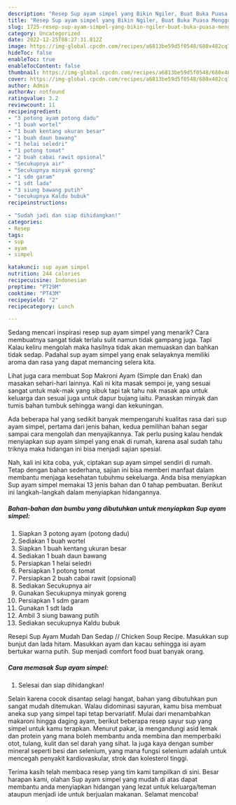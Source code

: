```yaml
---
description: "Resep Sup ayam simpel yang Bikin Ngiler, Buat Buka Puasa Menggugah Selera"
title: "Resep Sup ayam simpel yang Bikin Ngiler, Buat Buka Puasa Menggugah Selera"
slug: 1725-resep-sup-ayam-simpel-yang-bikin-ngiler-buat-buka-puasa-menggugah-selera
category: Uncategorized
date: 2022-12-25T08:27:31.812Z
image: https://img-global.cpcdn.com/recipes/a6813be59d5f0548/680x482cq70/sup-ayam-simpel-foto-resep-utama.jpg
hideToc: false
enableToc: true
enableTocContent: false
thumbnail: https://img-global.cpcdn.com/recipes/a6813be59d5f0548/680x482cq70/sup-ayam-simpel-foto-resep-utama.jpg
cover: https://img-global.cpcdn.com/recipes/a6813be59d5f0548/680x482cq70/sup-ayam-simpel-foto-resep-utama.jpg
author: Admin
authorAv: notfound
ratingvalue: 3.2
reviewcount: 11
recipeingredient:
- "3 potong ayam potong dadu"
- "1 buah wortel"
- "1 buah kentang ukuran besar"
- "1 buah daun bawang"
- "1 helai seledri"
- "1 potong tomat"
- "2 buah cabai rawit opsional"
- "Secukupnya air"
- "Secukupnya minyak goreng"
- "1 sdm garam"
- "1 sdt lada"
- "3 siung bawang putih"
- "secukupnya Kaldu bubuk"
recipeinstructions:

- "Sudah jadi dan siap dihidangkan!"
categories:
- Resep
tags:
- sup
- ayam
- simpel

katakunci: sup ayam simpel 
nutrition: 244 calories
recipecuisine: Indonesian
preptime: "PT29M"
cooktime: "PT43M"
recipeyield: "2"
recipecategory: Lunch

---
```



Sedang mencari inspirasi resep sup ayam simpel yang menarik? Cara membuatnya sangat tidak terlalu sulit namun tidak gampang juga. Tapi Kalau keliru mengolah maka hasilnya tidak akan memuaskan dan bahkan tidak sedap. Padahal sup ayam simpel yang enak selayaknya memiliki aroma dan rasa yang dapat memancing selera kita.


Lihat juga cara membuat Sop Makroni Ayam (Simple dan Enak) dan masakan sehari-hari lainnya. Kali ni kita masak sempoi je, yang sesuai sangat untuk mak-mak yang sibuk tapi tak tahu nak masak apa untuk keluarga dan sesuai juga untuk dapur bujang iaitu. Panaskan minyak dan tumis bahan tumbuk sehingga wangi dan kekuningan.

Ada beberapa hal yang sedikit banyak mempengaruhi kualitas rasa dari sup ayam simpel, pertama dari jenis bahan, kedua pemilihan bahan segar sampai cara mengolah dan menyajikannya. Tak perlu pusing kalau hendak menyiapkan sup ayam simpel yang enak di rumah, karena asal sudah tahu triknya maka hidangan ini bisa menjadi sajian spesial.


Nah, kali ini kita coba, yuk, ciptakan sup ayam simpel sendiri di rumah. Tetap dengan bahan sederhana, sajian ini bisa memberi manfaat dalam membantu menjaga kesehatan tubuhmu sekeluarga. Anda bisa menyiapkan Sup ayam simpel memakai 13 jenis bahan dan 0 tahap pembuatan. Berikut ini langkah-langkah dalam menyiapkan hidangannya.

<!--inarticleads1-->

##### Bahan-bahan dan bumbu yang dibutuhkan untuk menyiapkan Sup ayam simpel:

1. Siapkan 3 potong ayam (potong dadu)
1. Sediakan 1 buah wortel
1. Siapkan 1 buah kentang ukuran besar
1. Sediakan 1 buah daun bawang
1. Persiapkan 1 helai seledri
1. Persiapkan 1 potong tomat
1. Persiapkan 2 buah cabai rawit (opsional)
1. Sediakan Secukupnya air
1. Gunakan Secukupnya minyak goreng
1. Persiapkan 1 sdm garam
1. Gunakan 1 sdt lada
1. Ambil 3 siung bawang putih
1. Sediakan secukupnya Kaldu bubuk


Resepi Sup Ayam Mudah Dan Sedap // Chicken Soup Recipe. Masukkan sup bunjut dan lada hitam. Masukkan ayam dan kacau sehingga isi ayam bertukar warna putih. Sup menjadi comfort food buat banyak orang. 

<!--inarticleads2-->

##### Cara memasak Sup ayam simpel:


1. Selesai dan siap dihidangkan!

Selain karena cocok disantap selagi hangat, bahan yang dibutuhkan pun sangat mudah ditemukan. Walau didominasi sayuran, kamu bisa membuat aneka sup yang simpel tapi tetap bervariatif. Mulai dari menambahkan makaroni hingga daging ayam, berikut beberapa resep sayur sup yang simpel untuk kamu terapkan. Menurut pakar, ia mengandungi asid lemak dan protein yang mana boleh membantu anda membina dan memperbaiki otot, tulang, kulit dan sel darah yang sihat. Ia juga kaya dengan sumber mineral seperti besi dan selenium, yang mana fungsi selenium adalah untuk mencegah penyakit kardiovaskular, strok dan kolesterol tinggi. 

Terima kasih telah membaca resep yang tim kami tampilkan di sini. Besar harapan kami, olahan Sup ayam simpel yang mudah di atas dapat membantu anda menyiapkan hidangan yang lezat untuk keluarga/teman ataupun menjadi ide untuk berjualan makanan. Selamat mencoba!
